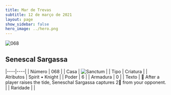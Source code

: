 ```yaml
---
title: Mar de Trevas
subtitle: 12 de março de 2021
layout: page
show_sidebar: false
hero_image: ../hero.png
---
```


![068](https://cdn.keyforgegame.com/media/card_front/pt/496_068_6V3GQ4H3GH67_pt.png)

## Senescal Sargassa

|----|----|
| Número | 068 |
| Casa | ![Sanctum](https://archonarcana.com/images/thumb/c/c7/Sanctum.png/22px-Sanctum.png "Santuário") |
| Tipo | Criatura |
| Atributos | Spirit • Knight |
| Poder | 6 |
| Armadura | 0 |
| Texto |  After a player raises the tide, Seneschal Sargassa captures 2 from your opponent. |
| Raridade |  |
